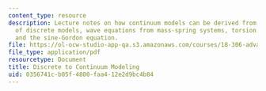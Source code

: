 ```yaml
---
content_type: resource
description: Lecture notes on how continuum models can be derived from special limits
  of discrete models, wave equations from mass-spring systems, torsion coupled pendulums,
  and the sine-Gordon equation.
file: https://ol-ocw-studio-app-qa.s3.amazonaws.com/courses/18-306-advanced-partial-differential-equations-with-applications-fall-2009/0356741cb05f4800faa412e2d9bc4b84_MIT18_306f09_lec25_Discrete_to_Contin.pdf
file_type: application/pdf
resourcetype: Document
title: Discrete to Continuum Modeling
uid: 0356741c-b05f-4800-faa4-12e2d9bc4b84
---
```

